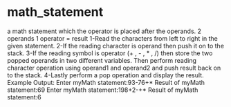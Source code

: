 # math_statement
a math statement which the operator is placed after the operands. 2 operands 1 operator = result
1-Read the characters from left to right in the given statement.
2-If the reading character is operand then push it on to the stack.
3-If the reading symbol is operator (+ , - , * , /) then store the two popped operands in two different variables. 
  Then perform reading character operation using operand1 and operand2 and push result back on to the stack.
4-Lastly perform a pop operation and display the result.
Example Output:
    Enter myMath statement:93-76+*
    Result of myMath statement:69
    Enter myMath statement:198+2-+*
    Result of myMath statement:6
